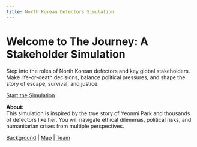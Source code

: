```yaml
---
title: North Korean Defectors Simulation
---
```


# Welcome to The Journey: A Stakeholder Simulation

Step into the roles of North Korean defectors and key global stakeholders. Make life-or-death decisions, balance political pressures, and shape the story of escape, survival, and justice.

[Start the Simulation](scenarios/chapter1-escape.md)


**About:**  
This simulation is inspired by the true story of Yeonmi Park and thousands of defectors like her. You will navigate ethical dilemmas, political risks, and humanitarian crises from multiple perspectives.

[Background](background.md) | [Map](map.md) | [Team](team/team.md)
